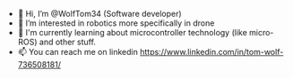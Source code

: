 - 👋 Hi, I’m @WolfTom34 (Software developer)
- 👀 I’m interested in robotics more specifically in drone 
- 🌱 I'm currently learning about microcontroller technology (like micro-ROS) and other stuff.
- 📫 You can reach me on linkedin https://www.linkedin.com/in/tom-wolf-736508181/
